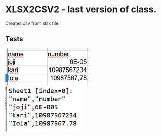 # XLSX2CSV2 - last version of class.

Creates csv from xlsx file.


## Tests

![from](/img/xl.PNG) ![to](img/csv.PNG)
